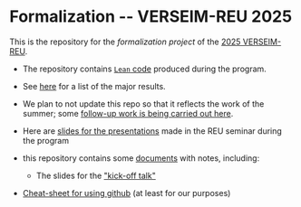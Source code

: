# Formalization -- VERSEIM-REU 2025

This is the repository for the *formalization project* of the [2025
VERSEIM-REU](https://sites.tufts.edu/verseimreu/).

- The repository contains [`Lean` code](/VERSEIM2025/) produced
  during the program. 
  
- See [here](Summary.md) for a list of the major results. 

- We plan to not update this repo so that it reflects the work of the
  summer; some [follow-up work is being carried out
  here](https://github.com/sahanwijetunga/Hyperbolic/tree/master).

- Here are [slides for the presentations](Presentations) made in the REU seminar during
  the program

- this repository contains some [documents](/documents/) with notes,
  including:

  - The slides for the ["kick-off talk"](/documents/2025-06-01--formalization-kickoff-talk-slides.pdf)

- [Cheat-sheet for using github](/documents/git-cheat-sheet.md) (at least for our purposes)

